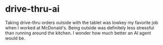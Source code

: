 # drive-thru-ai
Taking drive-thru orders outside with the tablet was lowkey my favorite job when I worked at McDonald's. Being outside was definitely less stressful than running around the kitchen. I wonder how much better an AI agent would be.
